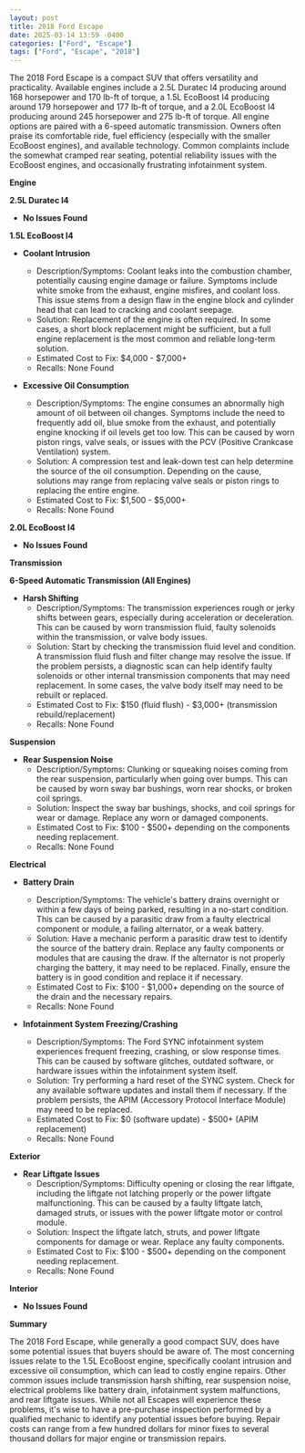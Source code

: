 ```yaml
---
layout: post
title: 2018 Ford Escape
date: 2025-03-14 13:59 -0400
categories: ["Ford", "Escape"]
tags: ["Ford", "Escape", "2018"]
---
```

The 2018 Ford Escape is a compact SUV that offers versatility and practicality. Available engines include a 2.5L Duratec I4 producing around 168 horsepower and 170 lb-ft of torque, a 1.5L EcoBoost I4 producing around 179 horsepower and 177 lb-ft of torque, and a 2.0L EcoBoost I4 producing around 245 horsepower and 275 lb-ft of torque. All engine options are paired with a 6-speed automatic transmission. Owners often praise its comfortable ride, fuel efficiency (especially with the smaller EcoBoost engines), and available technology. Common complaints include the somewhat cramped rear seating, potential reliability issues with the EcoBoost engines, and occasionally frustrating infotainment system.

**Engine**

**2.5L Duratec I4**
*   **No Issues Found**

**1.5L EcoBoost I4**
*   **Coolant Intrusion**
    *   Description/Symptoms: Coolant leaks into the combustion chamber, potentially causing engine damage or failure. Symptoms include white smoke from the exhaust, engine misfires, and coolant loss. This issue stems from a design flaw in the engine block and cylinder head that can lead to cracking and coolant seepage.
    *   Solution: Replacement of the engine is often required. In some cases, a short block replacement might be sufficient, but a full engine replacement is the most common and reliable long-term solution.
    *   Estimated Cost to Fix: $4,000 - $7,000+
    *   Recalls: None Found

*   **Excessive Oil Consumption**
    *   Description/Symptoms: The engine consumes an abnormally high amount of oil between oil changes. Symptoms include the need to frequently add oil, blue smoke from the exhaust, and potentially engine knocking if oil levels get too low. This can be caused by worn piston rings, valve seals, or issues with the PCV (Positive Crankcase Ventilation) system.
    *   Solution: A compression test and leak-down test can help determine the source of the oil consumption. Depending on the cause, solutions may range from replacing valve seals or piston rings to replacing the entire engine.
    *   Estimated Cost to Fix: $1,500 - $5,000+
    *   Recalls: None Found

**2.0L EcoBoost I4**
*   **No Issues Found**

**Transmission**

**6-Speed Automatic Transmission (All Engines)**
*   **Harsh Shifting**
    *   Description/Symptoms: The transmission experiences rough or jerky shifts between gears, especially during acceleration or deceleration. This can be caused by worn transmission fluid, faulty solenoids within the transmission, or valve body issues.
    *   Solution: Start by checking the transmission fluid level and condition. A transmission fluid flush and filter change may resolve the issue. If the problem persists, a diagnostic scan can help identify faulty solenoids or other internal transmission components that may need replacement. In some cases, the valve body itself may need to be rebuilt or replaced.
    *   Estimated Cost to Fix: $150 (fluid flush) - $3,000+ (transmission rebuild/replacement)
    *   Recalls: None Found

**Suspension**

*   **Rear Suspension Noise**
    *   Description/Symptoms: Clunking or squeaking noises coming from the rear suspension, particularly when going over bumps. This can be caused by worn sway bar bushings, worn rear shocks, or broken coil springs.
    *   Solution: Inspect the sway bar bushings, shocks, and coil springs for wear or damage. Replace any worn or damaged components.
    *   Estimated Cost to Fix: $100 - $500+ depending on the components needing replacement.
    *   Recalls: None Found

**Electrical**

*   **Battery Drain**
    *   Description/Symptoms: The vehicle's battery drains overnight or within a few days of being parked, resulting in a no-start condition. This can be caused by a parasitic draw from a faulty electrical component or module, a failing alternator, or a weak battery.
    *   Solution: Have a mechanic perform a parasitic draw test to identify the source of the battery drain. Replace any faulty components or modules that are causing the draw. If the alternator is not properly charging the battery, it may need to be replaced. Finally, ensure the battery is in good condition and replace it if necessary.
    *   Estimated Cost to Fix: $100 - $1,000+ depending on the source of the drain and the necessary repairs.
    *   Recalls: None Found

*   **Infotainment System Freezing/Crashing**
    *   Description/Symptoms: The Ford SYNC infotainment system experiences frequent freezing, crashing, or slow response times. This can be caused by software glitches, outdated software, or hardware issues within the infotainment system itself.
    *   Solution: Try performing a hard reset of the SYNC system. Check for any available software updates and install them if necessary. If the problem persists, the APIM (Accessory Protocol Interface Module) may need to be replaced.
    *   Estimated Cost to Fix: $0 (software update) - $500+ (APIM replacement)
    *   Recalls: None Found

**Exterior**

*   **Rear Liftgate Issues**
    *   Description/Symptoms: Difficulty opening or closing the rear liftgate, including the liftgate not latching properly or the power liftgate malfunctioning. This can be caused by a faulty liftgate latch, damaged struts, or issues with the power liftgate motor or control module.
    *   Solution: Inspect the liftgate latch, struts, and power liftgate components for damage or wear. Replace any faulty components.
    *   Estimated Cost to Fix: $100 - $500+ depending on the component needing replacement.
    *   Recalls: None Found

**Interior**

*   **No Issues Found**

**Summary**

The 2018 Ford Escape, while generally a good compact SUV, does have some potential issues that buyers should be aware of. The most concerning issues relate to the 1.5L EcoBoost engine, specifically coolant intrusion and excessive oil consumption, which can lead to costly engine repairs. Other common issues include transmission harsh shifting, rear suspension noise, electrical problems like battery drain, infotainment system malfunctions, and rear liftgate issues. While not all Escapes will experience these problems, it's wise to have a pre-purchase inspection performed by a qualified mechanic to identify any potential issues before buying. Repair costs can range from a few hundred dollars for minor fixes to several thousand dollars for major engine or transmission repairs.

